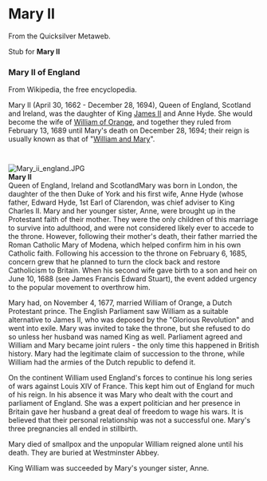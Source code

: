 
# Mary II

From the Quicksilver Metaweb.

Stub for **Mary II**

### Mary II of England


From Wikipedia, the free encyclopedia. 

Mary II (April 30, 1662 - December 28, 1694), Queen of England, Scotland and Ireland, was the daughter of King [James II](/james-ii) and Anne Hyde. She would become the wife of [William of Orange](/william-of-orange), and together they ruled from February 13, 1689 until Mary's death on December 28, 1694; their reign is usually known as that of "[William and Mary](/william-and-mary)".

```
  

```
![Mary_ii_england.JPG](/images/Mary_ii_england.JPG)  
**Mary II**  
Queen of England, Ireland and ScotlandMary was born in London, the daughter of the then Duke of York and his first wife, Anne Hyde (whose father, Edward Hyde, 1st Earl of Clarendon, was chief adviser to King Charles II. Mary and her younger sister, Anne, were brought up in the Protestant faith of their mother. They were the only children of this marriage to survive into adulthood, and were not considered likely ever to accede to the throne. However, following their mother's death, their father married the Roman Catholic Mary of Modena, which helped confirm him in his own Catholic faith. Following his accession to the throne on February 6, 1685, concern grew that he planned to turn the clock back and restore Catholicism to Britain. When his second wife gave birth to a son and heir on June 10, 1688 (see James Francis Edward Stuart), the event added urgency to the popular movement to overthrow him. 

Mary had, on November 4, 1677, married William of Orange, a Dutch Protestant prince. The English Parliament saw William as a suitable alternative to James II, who was deposed by the "Glorious Revolution" and went into exile. Mary was invited to take the throne, but she refused to do so unless her husband was named King as well. Parliament agreed and William and Mary became joint rulers - the only time this happened in British history. Mary had the legitimate claim of succession to the throne, while William had the armies of the Dutch republic to defend it. 

On the continent William used England's forces to continue his long series of wars against Louis XIV of France. This kept him out of England for much of his reign. In his absence it was Mary who dealt with the court and parliament of England. She was a expert politician and her presence in Britain gave her husband a great deal of freedom to wage his wars. It is believed that their personal relationship was not a successful one. Mary's three pregnancies all ended in stillbirth. 

Mary died of smallpox and the unpopular William reigned alone until his death. They are buried at Westminster Abbey. 

King William was succeeded by Mary's younger sister, Anne.
